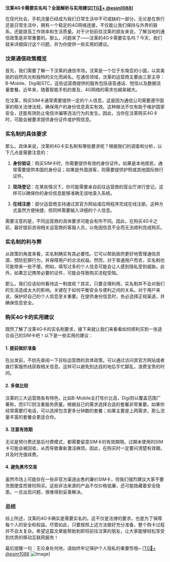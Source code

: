 **汶莱4G卡需要实名吗？全面解析与实用建议[[TG💪+ @esim1088](https://t.me/s/esim1088)]**

在现代社会，手机流量已经成为我们日常生活中不可或缺的一部分。无论是在旅行还是日常生活中，拥有一个稳定的4G网络连接，不仅能让我们保持与外界的联系，还能提高工作效率和生活质量。对于计划前往汶莱的朋友来说，了解当地的通信政策是非常重要的。那么，问题来了——汶莱的4G卡需要实名吗？今天，我们就来详细探讨这个问题，并为你提供一些实用的建议。

### 汶莱通信政策概览

首先，我们需要了解一下汶莱的通信市场。汶莱是一个位于东南亚的小国，以其美丽的自然风光和独特的文化而闻名。在通信领域，汶莱的运营商主要由三家主导：B-Mobile、Digi和STC。这些运营商提供的服务包括语音通话、短信以及数据流量套餐。近年来，随着智能手机的普及，4G网络的需求也越来越大。

在汶莱，购买SIM卡通常需要提供一定的个人信息。这是因为通信公司需要遵守国家的相关法律法规，确保用户的身份信息真实有效。这种做法不仅有助于维护国家安全，还能有效防止电信诈骗等违法行为的发生。因此，当你在汶莱购买4G卡时，可能会被要求提供身份证件或护照信息。

### 实名制的具体要求

那么，具体来说，汶莱的4G卡实名制有哪些要求呢？根据我们的调查和分析，以下几点是需要注意的：

1. **身份验证**：购买SIM卡时，你需要提供有效的身份证件。如果是本地居民，通常需要提供本国的身份证；如果是外国游客，则需要提供护照或其他国际旅行证件。
   
2. **现场登记**：在某些情况下，你可能需要亲自前往运营商的营业厅进行登记。这样可以确保你的身份信息能够准确无误地录入系统。

3. **在线注册**：部分运营商支持通过其官方网站或应用程序完成在线注册。这种方式虽然方便快捷，但同样需要输入详细的个人信息。

需要注意的是，不同运营商的具体要求可能会有所不同。因此，在购买4G卡之前，最好提前咨询相关运营商的客服人员，以免因信息不全而无法顺利完成购买。

### 实名制的利与弊

从政策的角度来看，实名制确实有其必要性。它可以帮助政府更好地管理通信资源，预防犯罪行为，并保障用户的合法权益。然而，对于普通用户而言，实名制也可能带来一些不便。例如，填写过多的个人信息可能会让人感到隐私受到威胁。此外，如果忘记携带必要的证件，可能会导致购买流程受阻。

那么，我们应该如何看待这一制度呢？其实，只要合理利用，实名制并不会对我们的生活造成太大的影响。关键在于如何平衡安全与便利之间的关系。对于用户来说，保护好自己的个人信息至关重要。在提供身份信息时，务必选择正规渠道，并确保信息安全。

### 购买4G卡的实用建议

既然了解了汶莱4G卡的实名制要求，接下来就让我们来看看如何顺利买到一张适合自己的SIM卡吧！以下是一些实用的建议：

#### 1. 提前做好准备
在出发前，不妨先查阅一下目标运营商的具体政策。可以通过访问其官方网站或者拨打客服热线获取相关信息。这样可以避免到达目的地后手忙脚乱，浪费宝贵的时间。

#### 2. 多做比较
汶莱的三大运营商各有特色，比如B-Mobile主打性价比高，Digi则以覆盖范围广著称，而STC则注重服务质量。根据自己的需求选择合适的套餐非常重要。如果你经常需要打电话，可以选择包含更多分钟数的套餐；如果主要是上网需求，那么流量丰富的套餐会更适合你。

#### 3. 注意有效期
无论是预付费还是后付费模式，都需要留意SIM卡的有效期限。过期未使用的SIM卡可能会被回收，从而导致重新激活麻烦。因此，在购买时一定要问清楚有效期，并及时充值续费。

#### 4. 避免黑市交易
虽然市场上可能存在一些非官方渠道出售的廉价SIM卡，但我们强烈建议大家不要贪图便宜而冒险购买。这些非法来源的产品不仅价格低廉，还可能隐藏着安全隐患。一旦出现问题，很难得到妥善解决。

### 总结

综上所述，汶莱的4G卡确实是需要实名的。这不仅是法律的要求，也是为了保障每个人的安全和权益。尽管如此，只要按照上述方法做好充分准备，整个购卡过程并不会太复杂。希望这篇文章能帮助到即将前往汶莱的朋友，让大家能够轻松享受到优质的移动互联网服务！

最后提醒一句：无论身处何地，请始终牢记保护个人隐私的重要性哦~ [[TG💪+ @esim1088](https://t.me/s/esim1088) ![Image](https://i.postimg.cc/4NQfJmqS/Snipaste-2025-05-13-00-14-12.png)]